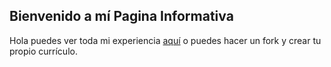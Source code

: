 ## Bienvenido a mí Pagina Informativa

Hola puedes ver toda mi experiencia [aquí](https://olopezdeveloper.github.io) o puedes hacer un fork y crear tu propio currículo.
